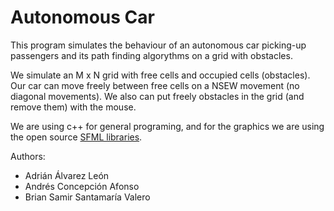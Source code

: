 # Autonomous Car

This program simulates the behaviour of an autonomous car  picking-up passengers and its path finding algorythms on a grid with obstacles.

We simulate an M x N grid with free cells and occupied cells (obstacles). Our car can move freely between free cells on a NSEW movement (no diagonal movements). We also can put freely obstacles in the grid (and remove them) with the mouse. 


We are using c++ for general programing, and for the graphics we are using the open source [SFML libraries](https://www.sfml-dev.org).

Authors: 
* Adrián Álvarez León
* Andrés Concepción Afonso
* Brian Samir Santamaría Valero
